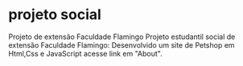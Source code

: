 # projeto social 
Projeto de extensão Faculdade Flamingo
Projeto estudantil social de extensão Faculdade Flamingo:
Desenvolvido um site de Petshop em Html,Css e JavaScript acesse link em "About".
